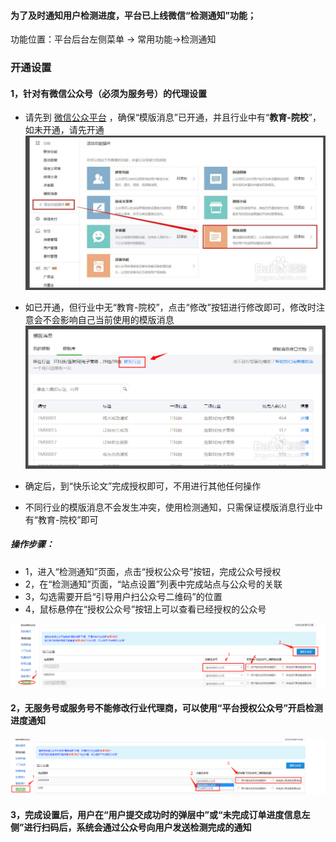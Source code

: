 #### 为了及时通知用户检测进度，平台已上线微信“检测通知”功能；

功能位置：平台后台左侧菜单 -&gt; 常用功能-&gt;检测通知

### 开通设置

#### 1，针对有微信公众号（必须为服务号）的代理设置

* 请先到 [微信公众平台](https://mp.weixin.qq.com/cgi-bin/loginpage) ，确保“模版消息”已开通，并且行业中有“**教育-院校**”，如未开通，请先开通![](/assets/import50.png)

* 如已开通，但行业中无“教育-院校”，点击“修改”按钮进行修改即可，修改时注意会不会影响自己当前使用的模版消息![](/assets/import51.png)

* 确定后，到“快乐论文”完成授权即可，不用进行其他任何操作

* 不同行业的模版消息不会发生冲突，使用检测通知，只需保证模版消息行业中有“教育-院校”即可

##### 操作步骤：

* 1，进入“检测通知”页面，点击“授权公众号”按钮，完成公众号授权
* 2，在“检测通知”页面，“站点设置”列表中完成站点与公众号的关联
* 3，勾选需要开启“引导用户扫公众号二维码”的位置
* 4，鼠标悬停在“授权公众号”按钮上可以查看已经授权的公众号

![](/assets/import52.png)

#### 2，无服务号或服务号不能修改行业代理商，可以使用“平台授权公众号”开启检测进度通知

#### ![](/assets/import53.png)

#### 3，完成设置后，用户在“用户提交成功时的弹层中”或“未完成订单进度信息左侧”进行扫码后，系统会通过公众号向用户发送检测完成的通知



